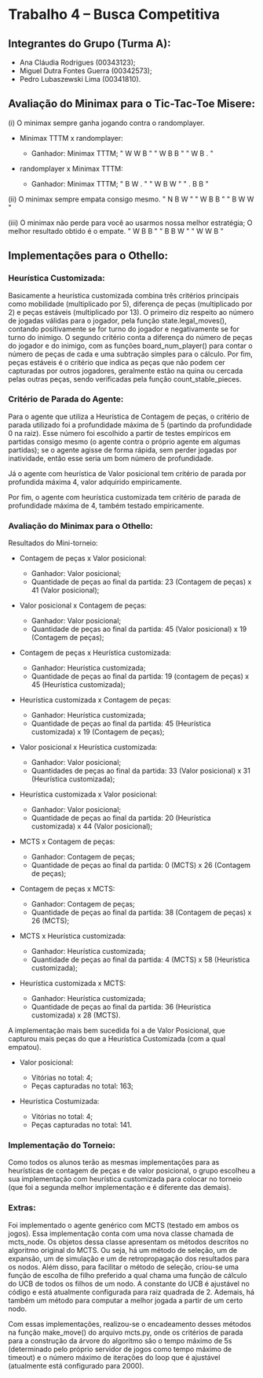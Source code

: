 # Trabalho 4 – Busca Competitiva

## Integrantes do Grupo (Turma A):

- Ana Cláudia Rodrigues (00343123);
- Miguel Dutra Fontes Guerra (00342573);
- Pedro Lubaszewski Lima (00341810).

## Avaliação do Minimax para o Tic-Tac-Toe Misere:

(i)   O minimax sempre ganha jogando contra o randomplayer.
- Minimax TTTM x randomplayer:
    - Ganhador: Minimax TTTM;
        " W    W   B "
        " W    B   B "
        " W    B   . "

- randomplayer x Minimax TTTM:
    - Ganhador: Minimax TTTM;
        " B    W   . "
        " W    B   W "
        " .    B   B "
        
(ii)  O minimax sempre empata consigo mesmo.
        " N    B   W "
        " W    B   B "
        " B    W   W "
        
(iii) O minimax não perde para você ao usarmos nossa melhor estratégia; O melhor resultado obtido é o empate.
        " W    B   B "
        " B    B   W "
        " W    W   B "
        

## Implementações para o Othello:

### Heurística Customizada:

Basicamente a heurística customizada combina três critérios principais como mobilidade (multiplicado por 5), diferença de peças (multiplicado por 2) e peças estáveis (multiplicado por 13). O primeiro diz respeito ao número de jogadas válidas para o jogador, pela função state.legal_moves(), contando positivamente se for turno do jogador e negativamente se for turno do inimigo. O segundo critério conta a diferença do número de peças do jogador e do inimigo, com as funções board_num_player() para contar o número de peças de cada e uma subtração simples para o cálculo.  Por fim, peças estáveis é o critério que indica as peças que não podem cer capturadas por outros jogadores, geralmente estão na quina ou cercada pelas outras peças, sendo verificadas pela função count_stable_pieces.

### Critério de Parada do Agente:

Para o agente que utiliza a Heurística de Contagem de peças, o critério de parada utilizado foi a profundidade máxima de 5 (partindo
da profundidade 0 na raiz). Esse número foi escolhido a partir de testes empíricos em partidas consigo mesmo (o agente contra o próprio
agente em algumas partidas); se o agente agisse de forma rápida, sem perder jogadas por inatividade, então esse seria um bom número de
profundidade.

Já o agente com heurística de Valor posicional tem critério de parada por profundida máxima 4, valor adquirido empiricamente.

Por fim, o agente com heurística customizada tem critério de parada de profundidade máxima de 4, também testado empiricamente.

### Avaliação do Minimax para o Othello:

Resultados do Mini-torneio:

- Contagem de peças x Valor posicional:
    - Ganhador: Valor posicional;
    - Quantidade de peças ao final da partida: 23 (Contagem de peças) x 41 (Valor posicional);

- Valor posicional x Contagem de peças:
    - Ganhador: Valor posicional;
    - Quantidade de peças ao final da partida: 45 (Valor posicional) x 19 (Contagem de peças);

- Contagem de peças x Heurística customizada:
    - Ganhador: Heurística customizada;
    - Quantidade de peças ao final da partida: 19 (contagem de peças) x 45 (Heurística customizada);

- Heurística customizada x Contagem de peças:
    - Ganhador: Heurística customizada;
    - Quantidade de peças ao final da partida: 45 (Heurística customizada) x 19 (Contagem de peças);

- Valor posicional x Heurística customizada:
    - Ganhador: Valor posicional;
    - Quantidades de peças ao final da partida: 33 (Valor posicional) x 31 (Heurística customizada);

- Heurística customizada x Valor posicional:
    - Ganhador: Valor posicional;
    - Quantidade de peças ao final da partida: 20 (Heurística customizada) x 44 (Valor posicional);

- MCTS x Contagem de peças:
    - Ganhador: Contagem de peças;
    - Quantidade de peças ao final da partida: 0 (MCTS) x 26 (Contagem de peças);

- Contagem de peças x MCTS:
    - Ganhador: Contagem de peças;
    - Quantidade de peças ao final da partida: 38 (Contagem de peças) x 26 (MCTS);

- MCTS x Heurística customizada:
    - Ganhador: Heurística customizada;
    - Quantidade de peças ao final da partida: 4 (MCTS) x 58 (Heurística customizada);

- Heurística customizada x MCTS:
    - Ganhador: Heurística customizada;
    - Quantidade de peças ao final da partida: 36 (Heurística customizada) x 28 (MCTS).

A implementação mais bem sucedida foi a de Valor Posicional, que capturou mais peças do que a Heurística Customizada (com a qual empatou).

- Valor posicional:
    - Vitórias no total: 4;
    - Peças capturadas no total: 163;

- Heurística Costumizada:
    - Vitórias no total: 4;
    - Peças capturadas no total: 141.

### Implementação do Torneio:

Como todos os alunos terão as mesmas implementações para as heurísticas de contagem de peças e de valor posicional, o grupo escolheu a sua implementação com heurística customizada para colocar no torneio (que foi a segunda melhor implementação e é diferente das demais).

### Extras:

Foi implementado o agente genérico com MCTS (testado em ambos os jogos). Essa implementação conta com uma nova classe chamada de
mcts_node. Os objetos dessa classe apresentam os métodos descritos no algoritmo original do MCTS. Ou seja, há um método de seleção,
um de expansão, um de simulação e um de retropropagação dos resultados para os nodos. Além disso, para facilitar o método de seleção,
criou-se uma função de escolha de filho preferido a qual chama uma função de cálculo do UCB de todos os filhos de um nodo. A constante
do UCB é ajustável no código e está atualmente configurada para raiz quadrada de 2. Ademais, há também um método para computar a melhor
jogada a partir de um certo nodo.

Com essas implementações, realizou-se o encadeamento desses métodos na função make_move() do arquivo mcts.py, onde os critérios de parada
para a construção da árvore do algoritmo são o tempo máximo de 5s (determinado pelo próprio servidor de jogos como tempo máximo de timeout)
e o número máximo de iterações do loop que é ajustável (atualmente está configurado para 2000).